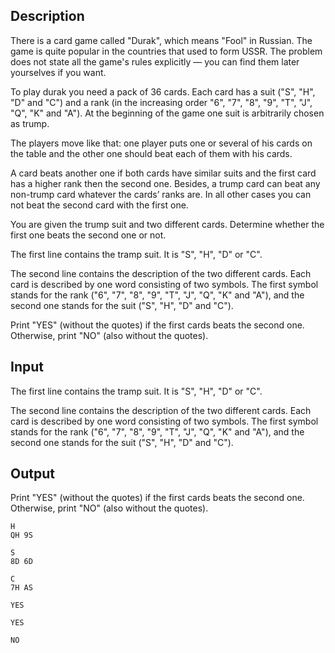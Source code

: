 ## Description

<div><p>There is a card game called "Durak", which means "Fool" in Russian. The game is quite popular in the countries that used to form USSR. The problem does not state all the game's rules explicitly — you can find them later yourselves if you want.</p><p>To play durak you need a pack of <span class="tex-span">36</span> cards. Each card has a suit ("<span class="tex-font-style-tt">S</span>", "<span class="tex-font-style-tt">H</span>", "<span class="tex-font-style-tt">D</span>" and "<span class="tex-font-style-tt">C</span>") and a rank (in the increasing order "<span class="tex-font-style-tt">6</span>", "<span class="tex-font-style-tt">7</span>", "<span class="tex-font-style-tt">8</span>", "<span class="tex-font-style-tt">9</span>", "<span class="tex-font-style-tt">T</span>", "<span class="tex-font-style-tt">J</span>", "<span class="tex-font-style-tt">Q</span>", "<span class="tex-font-style-tt">K</span>" and "<span class="tex-font-style-tt">A</span>"). At the beginning of the game one suit is arbitrarily chosen as trump. </p><p>The players move like that: one player puts one or several of his cards on the table and the other one should beat each of them with his cards.</p><p>A card beats another one if both cards have similar suits and the first card has a higher rank then the second one. Besides, a trump card can beat any non-trump card whatever the cards’ ranks are. In all other cases you can not beat the second card with the first one.</p><p>You are given the trump suit and two different cards. Determine whether the first one beats the second one or not.</p></div><div class="input-specification"><p>The first line contains the tramp suit. It is "<span class="tex-font-style-tt">S</span>", "<span class="tex-font-style-tt">H</span>", "<span class="tex-font-style-tt">D</span>" or "<span class="tex-font-style-tt">C</span>".</p><p>The second line contains the description of the two different cards. Each card is described by one word consisting of two symbols. The first symbol stands for the rank ("<span class="tex-font-style-tt">6</span>", "<span class="tex-font-style-tt">7</span>", "<span class="tex-font-style-tt">8</span>", "<span class="tex-font-style-tt">9</span>", "<span class="tex-font-style-tt">T</span>", "<span class="tex-font-style-tt">J</span>", "<span class="tex-font-style-tt">Q</span>", "<span class="tex-font-style-tt">K</span>" and "<span class="tex-font-style-tt">A</span>"), and the second one stands for the suit ("<span class="tex-font-style-tt">S</span>", "<span class="tex-font-style-tt">H</span>", "<span class="tex-font-style-tt">D</span>" and "<span class="tex-font-style-tt">C</span>").</p></div><div class="output-specification"><p>Print "<span class="tex-font-style-tt">YES</span>" (without the quotes) if the first cards beats the second one. Otherwise, print "<span class="tex-font-style-tt">NO</span>" (also without the quotes).</p></div>

## Input

<p>The first line contains the tramp suit. It is "<span class="tex-font-style-tt">S</span>", "<span class="tex-font-style-tt">H</span>", "<span class="tex-font-style-tt">D</span>" or "<span class="tex-font-style-tt">C</span>".</p><p>The second line contains the description of the two different cards. Each card is described by one word consisting of two symbols. The first symbol stands for the rank ("<span class="tex-font-style-tt">6</span>", "<span class="tex-font-style-tt">7</span>", "<span class="tex-font-style-tt">8</span>", "<span class="tex-font-style-tt">9</span>", "<span class="tex-font-style-tt">T</span>", "<span class="tex-font-style-tt">J</span>", "<span class="tex-font-style-tt">Q</span>", "<span class="tex-font-style-tt">K</span>" and "<span class="tex-font-style-tt">A</span>"), and the second one stands for the suit ("<span class="tex-font-style-tt">S</span>", "<span class="tex-font-style-tt">H</span>", "<span class="tex-font-style-tt">D</span>" and "<span class="tex-font-style-tt">C</span>").</p>

## Output

<p>Print "<span class="tex-font-style-tt">YES</span>" (without the quotes) if the first cards beats the second one. Otherwise, print "<span class="tex-font-style-tt">NO</span>" (also without the quotes).</p>





```input1
H
QH 9S

```




```input2
S
8D 6D

```




```input3
C
7H AS

```




```output1
YES

```




```output2
YES
```




```output3
NO
```


